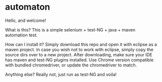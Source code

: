 # automaton
Hello, and welcome!

What is this?
This is a simple selenium + test-NG + java + maven automation test.

How can I install it?
Simply download this repo and open it with eclipse as a maven project. In case you wish not to work with eclipse, simply copy the source dirs over to a new project.
After downloading, make sure your IDE has maven and test-NG plugins installed. Use Chrome version compatible with bundled chromedriver, or update the chromedriver to match.

Anything else?
Really not, just run as test-NG and voila!
